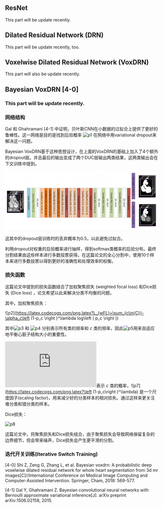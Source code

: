 ## ResNet

This part will be update recently.

## Dilated Residual Network (DRN)

This part will be update recently, too.


## Voxelwise Dilated Residual Network (VoxDRN)

This part will also be update recently.


## Bayesian VoxDRN [4-0]

### This part will be update recently.

### 网络结构

Gal 和 Ghahramani [4-1] 中证明，贝叶斯CNN在小数据的过拟合上提供了更好的鲁棒性。这一网络是目的是找到后验概率 ![p1](https://latex.codecogs.com/png.latex?p(\mathbf{W}\mid\mathbf{X},\mathbf{Y})) 在网络中用variational dropout来解决这一问题。

Bayesian VoxDRN基于这种思想设计，在上面的VoxDRN的基础上加入了4个额外的dropout层。并且最后的输出变成了两个DUC层输出两类结果，这两类输出会在下文训练中提到。

![Bayesian_VoxDRN](./image/Bayesian_VoxDRN.png)

这其中的dropout层训练时的丢弃概率为0.5，以此避免过拟合。

利用dropout对权重的后验概率进行抽样，得到softmax类概率的后验分布。最终分割结果由这些样本进行多数投票获得。在这篇论文的全心分割中，使用10个样本来进行多数投票以得到更好的准确性和处理效率的权衡。

### 损失函数

这篇论文中提到的损失函数结合了加权聚焦损失 (weighted focal loss) 和Dice损失 (Dice loss) ，论文希望以此来解决分类不均衡的问题。

其中，加权聚焦损失：

![p2](https://latex.codecogs.com/png.latex?L_{wFL}=\sum_{c\in{C}}-\alpha_c\left (1-p_c \right )^\lambda log\left ( p_c \right ))

其中![p3](https://latex.codecogs.com/png.latex?\vert\mathit{X}\vert) 和 ![p4](https://latex.codecogs.com/png.latex?\vert\mathit{X}_c\vert) 分别表示所有类的频率和 _c_ 类的频率，因此![p5](https://latex.codecogs.com/png.latex?\alpha_c=1-\frac{\vert\mathit{X}_c\vert}{\vert\mathit{X}\vert})用来自适应地平衡心脏子结构大小的重要性。

![p6](https://latex.codecogs.com/png.latex?p_c)表示 _c_ 类的概率，![p7](https://latex.codecogs.com/png.latex?\left (1-p_c\right )^\lambda) 是一个尺度因子(scaling factor)，用来减少好的分类样本的相对损失。通过这样来更关注难分类和错分类的样本。

Dice损失：

![p8](https://latex.codecogs.com/png.latex?L_{dice}=1-\frac{2\vert\mathit{X}\cap\mathit{Y}\vert}{\vert\mathit{X}\vert+\vert\mathit{Y}\vert})



这篇论文中，将聚焦损失和Dice损失结合，由于聚焦损失会导致网络保留复杂的边界细节，但会带来噪声，Dice损失会产生更平滑的分割。


### 迭代开关训练(Iterative Switch Training)




[4-0] Shi Z, Zeng G, Zhang L, et al. Bayesian voxdrn: A probabilistic deep voxelwise dilated residual network for whole heart segmentation from 3d mr images[C]//International Conference on Medical Image Computing and Computer-Assisted Intervention. Springer, Cham, 2018: 569-577.

[4-1] Gal Y, Ghahramani Z. Bayesian convolutional neural networks with Bernoulli approximate variational inference[J]. arXiv preprint arXiv:1506.02158, 2015.